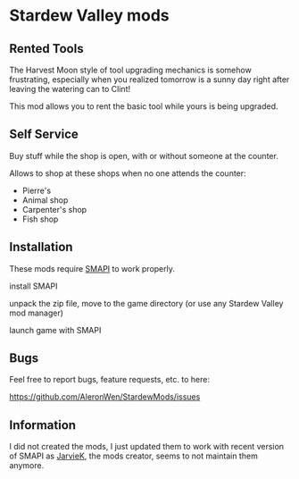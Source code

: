 # Stardew Valley mods

## Rented Tools

The Harvest Moon style of tool upgrading mechanics is somehow frustrating, especially when you realized tomorrow is a sunny day right after leaving the watering can to Clint!

This mod allows you to rent the basic tool while yours is being upgraded.

## Self Service

Buy stuff while the shop is open, with or without someone at the counter.

Allows to shop at these shops when no one attends the counter:

- Pierre's
- Animal shop
- Carpenter's shop
- Fish shop

## Installation

These mods require [SMAPI](https://smapi.io/) to work properly.

install SMAPI

unpack the zip file, move to the game directory (or use any Stardew Valley mod manager)

launch game with SMAPI


## Bugs

Feel free to report bugs, feature requests, etc. to here:

https://github.com/AleronWen/StardewMods/issues

## Information

I did not created the mods, I just updated them to work with recent version of SMAPI as [JarvieK](https://github.com/Jarvie8176), the mods creator, seems to not maintain them anymore.
